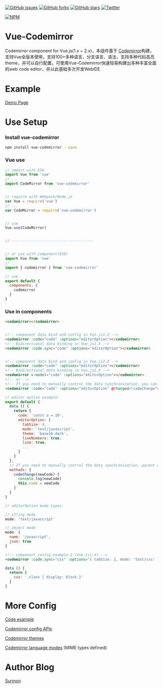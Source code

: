 [![GitHub issues](https://img.shields.io/github/issues/surmon-china/vue-codemirror.svg?style=flat-square)](https://github.com/surmon-china/vue-codemirror/issues)
[![GitHub forks](https://img.shields.io/github/forks/surmon-china/vue-codemirror.svg?style=flat-square)](https://github.com/surmon-china/vue-codemirror/network)
[![GitHub stars](https://img.shields.io/github/stars/surmon-china/vue-codemirror.svg?style=flat-square)](https://github.com/surmon-china/vue-codemirror/stargazers)
[![Twitter](https://img.shields.io/twitter/url/https/github.com/surmon-china/vue-codemirror.svg?style=flat-square)](https://twitter.com/intent/tweet?text=Wow:&url=%5Bobject%20Object%5D)

[![NPM](https://nodei.co/npm/vue-codemirror.png?downloads=true&downloadRank=true&stars=true)](https://nodei.co/npm/vue-codemirror/)


# Vue-Codemirror
Codemirror component for Vue.js(1.x ~ 2.x)，本组件基于 [Codemirror](http://codemirror.net/)构建，支持Vue全版本使用，支持100+多种语言、分支语言、语法，支持多种代码高亮theme，并可以自行配置，可使用Vue-Codemirror快速轻易构建出多种丰富全面的web code editor，并以此基础多次开发WebIDE



# Example

[Demo Page](https://surmon-china.github.io/vue-codemirror)


# Use Setup


### Install vue-codemirror

``` bash
npm install vue-codemirror --save
```

### Vue use

``` javascript
// import with ES6
import Vue from 'vue'
// ...
import CodeMirror from 'vue-codemirror'


// require with Webpack/Node.js
var Vue = require('vue')
// ...
var CodeMirror = require('vue-codemirror')


// use
Vue.use(CodeMirror)


// --------------------------------------


// or use with component(ES6)
import Vue from 'vue'
// ...
import { codemirror } from 'vue-codemirror'

// use
export default {
  components: {
    codemirror
  }
}
```


### Use in components

``` html
<codemirror></codemirror>


<!-- component data bind and config in Vue.js1.X -->
<codemirror :code="code" :options="editorOption"></codemirror>
<!-- Bidirectional data binding in Vue.js1.X -->
<codemirror :code.sync="code" :options="editorOption"></codemirror>


<!-- component data bind and config in Vue.js2.X -->
<codemirror :code="code" :options="editorOption"></codemirror>
<!-- Bidirectional data binding in Vue.js2.X -->
<codemirror v-model="code" :options="editorOption"></codemirror>
<!-- or -->
<!-- If you need to manually control the data synchronization, you can monitor the code change event like this -->
<codemirror :code="code" :options="editorOption" @changed="codeChange"></codemirror>
```


``` javascript
// editor option example:
export default {
  data () {
    return {
      code: 'const a = 10',
      editorOption: {
        tabSize: 4,
        mode: 'text/javascript',
        theme: 'base16-dark',
        lineNumbers: true,
        line: true,
        ...
      }
    }
  },
  // If you need to manually control the data synchronization, parent component needs to explicitly emit an event instead of relying on implicit binding
  methods: {
    codeChange(newCode) {
      console.log(newCode)
      this.code = newCode
    }
  }
}

// editorOption mode types:

// string mode
mode: 'text/javascript'

// object mode
mode: {
  name: 'javascript',
  json: true
}
```

``` html
<!-- component config example 2 (Vue.js1.X) -->
<codemirror :code.sync="css" :options="{ tabSize: 2, mode: 'text/css' }"></codemirror>
```

``` javascript
data () {
  return {
    css: '.class { display: block }'
  }
}
```


# More Config

[Code example](https://github.com/surmon-china/vue-codemirror/tree/master/example)

[Codemirror config APIs](http://codemirror.net/doc/manual.html#config)

[Codemirror themes](http://codemirror.net/demo/theme.html)

[Codemirror language modes](http://codemirror.net/mode/) (MIME types defined)



# Author Blog
[Surmon](http://surmon.me)
